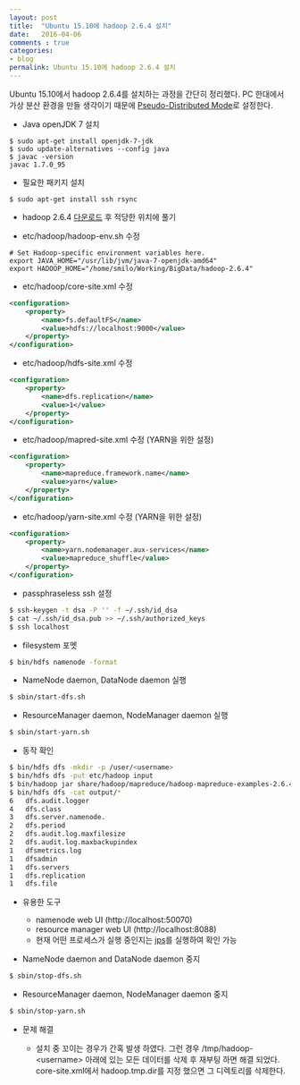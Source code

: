 ```yaml
---
layout: post
title:  "Ubuntu 15.10에 hadoop 2.6.4 설치"
date:   2016-04-06
comments : true
categories:
- blog
permalink: Ubuntu 15.10에 hadoop 2.6.4 설치
---
```


Ubuntu 15.10에서 hadoop 2.6.4를 설치하는 과정을 간단히 정리했다. PC 한대에서 가상 분산 환경을 만들 생각이기 때문에 [Pseudo-Distributed Mode](http://hadoop.apache.org/docs/r2.6.4/hadoop-project-dist/hadoop-common/SingleCluster.html#Pseudo-Distributed_Operation)로 설정한다.

* Java openJDK 7 설치

```shell
$ sudo apt-get install openjdk-7-jdk
$ sudo update-alternatives --config java
$ javac -version
javac 1.7.0_95
```
* 필요한 패키지 설치

```shell
$ sudo apt-get install ssh rsync
```

* hadoop 2.6.4 [다운로드](http://apache.tt.co.kr/hadoop/common/) 후 적당한 위치에 풀기

* etc/hadoop/hadoop-env.sh 수정

```shell
# Set Hadoop-specific environment variables here.
export JAVA_HOME="/usr/lib/jvm/java-7-openjdk-amd64"
export HADOOP_HOME="/home/smilo/Working/BigData/hadoop-2.6.4"
```

* etc/hadoop/core-site.xml 수정

```xml
<configuration>
    <property>
        <name>fs.defaultFS</name>
        <value>hdfs://localhost:9000</value>
    </property>
</configuration>
```

* etc/hadoop/hdfs-site.xml 수정

```xml
<configuration>
    <property>
        <name>dfs.replication</name>
        <value>1</value>
    </property>
</configuration>
```

* etc/hadoop/mapred-site.xml 수정 (YARN을 위한 설정)

```xml
<configuration>
    <property>
        <name>mapreduce.framework.name</name>
        <value>yarn</value>
    </property>
</configuration>
```

* etc/hadoop/yarn-site.xml 수정 (YARN을 위한 설정)

```xml
<configuration>
    <property>
        <name>yarn.nodemanager.aux-services</name>
        <value>mapreduce_shuffle</value>
    </property>
</configuration>
```

* passphraseless ssh 설정

```bash
$ ssh-keygen -t dsa -P '' -f ~/.ssh/id_dsa
$ cat ~/.ssh/id_dsa.pub >> ~/.ssh/authorized_keys
$ ssh localhost
```

* filesystem 포멧

```bash
$ bin/hdfs namenode -format
```

* NameNode daemon, DataNode daemon 실행

```bash
$ sbin/start-dfs.sh
```

* ResourceManager daemon, NodeManager daemon 실행

```bash
$ sbin/start-yarn.sh
```

* 동작 확인

```bash
$ bin/hdfs dfs -mkdir -p /user/<username>
$ bin/hdfs dfs -put etc/hadoop input
$ bin/hadoop jar share/hadoop/mapreduce/hadoop-mapreduce-examples-2.6.4.jar grep input output 'dfs[a-z.]+'
$ bin/hdfs dfs -cat output/*
6	dfs.audit.logger
4	dfs.class
3	dfs.server.namenode.
2	dfs.period
2	dfs.audit.log.maxfilesize
2	dfs.audit.log.maxbackupindex
1	dfsmetrics.log
1	dfsadmin
1	dfs.servers
1	dfs.replication
1	dfs.file
```

* 유용한 도구
  * namenode web UI (http://localhost:50070)
  * resource manager web UI (http://localhost:8088)
  * 현재 어떤 프로세스가 실행 중인지는 [jps](http://docs.oracle.com/javase/7/docs/technotes/tools/share/jps.html)를 실행하여 확인 가능

* NameNode daemon and DataNode daemon 중지

```bash
$ sbin/stop-dfs.sh
```

* ResourceManager daemon, NodeManager daemon 중지

```bash
$ sbin/stop-yarn.sh
```

* 문제 해결

  * 설치 중 꼬이는 경우가 간혹 발생 하였다. 그런 경우 /tmp/hadoop-\<username\> 아래에 있는 모든 데이터를 삭제 후 재부팅 하면 해결 되었다. core-site.xml에서 hadoop.tmp.dir를 지정 했으면 그 디렉토리를 삭제한다.

